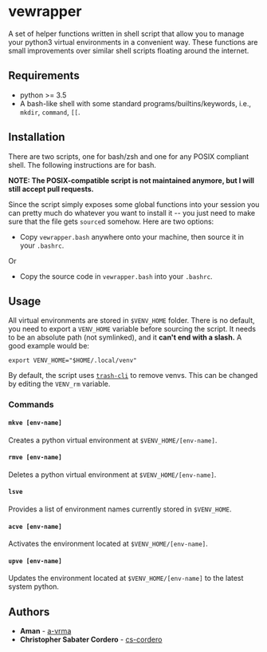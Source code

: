 # vewrapper

A set of helper functions written in shell script that allow you to manage your python3
virtual environments in a convenient way. These functions are small improvements over
similar shell scripts floating around the internet.

## Requirements

- python >= 3.5
- A bash-like shell with some standard programs/builtins/keywords, i.e.,
   `mkdir`, `command`, `[[`.

## Installation

There are two scripts, one for bash/zsh and one for any POSIX compliant shell.
The following instructions are for bash.

**NOTE: The POSIX-compatible script is not maintained anymore, but I will still
accept pull requests.**

Since the script simply exposes some global functions into your session you can
pretty much do whatever you want to install it -- you just need to make sure that the file
gets `source`d somehow.  Here are two options:

- Copy `vewrapper.bash` anywhere onto your machine, then source it in your
  `.bashrc`.

Or

- Copy the source code in `vewrapper.bash` into your `.bashrc`.

## Usage

All virtual environments are stored in `$VENV_HOME` folder. There is no default, you need
to export a `VENV_HOME` variable before sourcing the script. It needs to be an absolute
path (not symlinked), and it **can't end with a slash.** A good example would be:
```
export VENV_HOME="$HOME/.local/venv"
```
By default, the script uses [`trash-cli`](https://github.com/sindresorhus/trash-cli) to
remove venvs. This can be changed by editing the `VENV_rm` variable.

### Commands

#### `mkve [env-name]`
Creates a python virtual environment at `$VENV_HOME/[env-name]`.

#### `rmve [env-name]`
Deletes a python virtual environment at `$VENV_HOME/[env-name]`.

#### `lsve`
Provides a list of environment names currently stored in `$VENV_HOME`.

#### `acve [env-name]`
Activates the environment located at `$VENV_HOME/[env-name]`.

#### `upve [env-name]`
Updates the environment located at `$VENV_HOME/[env-name]` to the latest system python.

## Authors

- **Aman** - [a-vrma](https://github.com/a-vrma)
- **Christopher Sabater Cordero** - [cs-cordero](https://github.com/cs-cordero)
